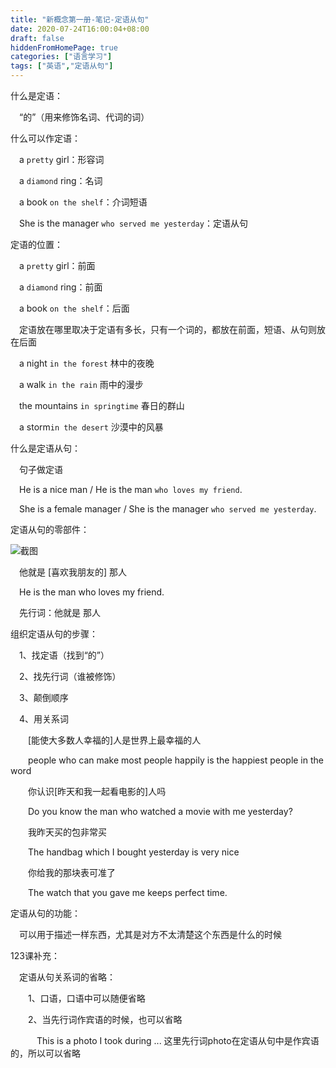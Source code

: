 ```yaml
---
title: "新概念第一册-笔记-定语从句"
date: 2020-07-24T16:00:04+08:00
draft: false
hiddenFromHomePage: true
categories: ["语言学习"]
tags: ["英语","定语从句"]  
---
```


什么是定语：

&emsp;“的”（用来修饰名词、代词的词）

什么可以作定语：

&emsp;a `pretty` girl：形容词

&emsp;a `diamond` ring：名词

&emsp;a book `on the shelf`：介词短语

&emsp;She is the manager `who served me yesterday`：定语从句

定语的位置：

&emsp;a `pretty` girl：前面

&emsp;a `diamond` ring：前面

&emsp;a book `on the shelf`：后面

&emsp;定语放在哪里取决于定语有多长，只有一个词的，都放在前面，短语、从句则放在后面

&emsp;a night `in the forest`   林中的夜晚

&emsp;a walk `in the rain`  雨中的漫步

&emsp;the mountains `in springtime`  春日的群山

&emsp;a storm`in the desert` 沙漠中的风暴

什么是定语从句：

&emsp;句子做定语

&emsp;He is a nice man / He is the man `who loves my friend`.

&emsp;She is a female manager / She is the manager `who served me yesterday`.

定语从句的零部件：

![截图](https://wumanhoblogimg.obs.cn-south-1.myhuaweicloud.com/images/dingyucongju.png)

&emsp;他就是 [喜欢我朋友的] 那人

&emsp;He is the man who loves my friend.

&emsp;先行词：他就是 那人

组织定语从句的步骤：

&emsp;1、找定语（找到“的”）

&emsp;2、找先行词（谁被修饰）

&emsp;3、颠倒顺序

&emsp;4、用关系词

&emsp;&emsp;[能使大多数人幸福的]人是世界上最幸福的人

&emsp;&emsp;people who can make most people happily is the happiest people in the word

&emsp;&emsp;你认识[昨天和我一起看电影的]人吗

&emsp;&emsp;Do you know the man who watched a movie with me yesterday?

&emsp;&emsp;我昨天买的包非常买

&emsp;&emsp;The handbag which I bought yesterday is very nice

&emsp;&emsp;你给我的那块表可准了

&emsp;&emsp;The watch that you gave me keeps perfect time.

定语从句的功能：

&emsp;可以用于描述一样东西，尤其是对方不太清楚这个东西是什么的时候

123课补充：

&emsp;定语从句关系词的省略：

&emsp;&emsp;1、口语，口语中可以随便省略

&emsp;&emsp;2、当先行词作宾语的时候，也可以省略

&emsp;&emsp;&emsp;This is a photo I took during ... 这里先行词photo在定语从句中是作宾语的，所以可以省略	